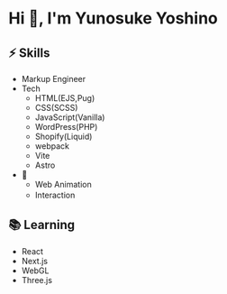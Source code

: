 <h1>Hi 👋, I'm Yunosuke Yoshino</h1>


## ⚡ Skills
- Markup Engineer
- Tech
  - HTML(EJS,Pug)
  - CSS(SCSS)
  - JavaScript(Vanilla)
  - WordPress(PHP)
  - Shopify(Liquid)
  - webpack
  - Vite
  - Astro
- 💛
  - Web Animation
  - Interaction　


##  📚 Learning
- React
- Next.js
- WebGL
- Three.js


